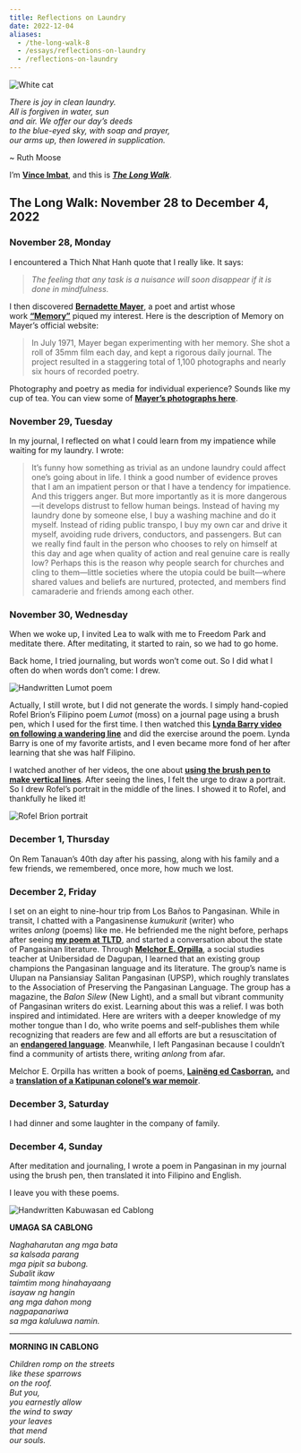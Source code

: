 ```yaml
---
title: Reflections on Laundry
date: 2022-12-04
aliases:
  - /the-long-walk-8
  - /essays/reflections-on-laundry
  - /reflections-on-laundry
---
```

![White cat](images/white-cat-bw.jpg)

*There is joy in clean laundry.  
All is forgiven in water, sun  
and air. We offer our day’s deeds  
to the blue-eyed sky, with soap and prayer,  
our arms up, then lowered in supplication.*

~ Ruth Moose

I’m **[Vince Imbat](https://vinceimbat.com/)**, and this is _**[The Long Walk](tlw)**_.

## The Long Walk: November 28 to December 4, 2022

### November 28, Monday

I encountered a Thich Nhat Hanh quote that I really like. It says:

> _The feeling that any task is a nuisance will soon disappear if it is done in mindfulness._

I then discovered **[Bernadette Mayer](https://www.bernadettemayer.com/)**, a poet and artist whose work **[“Memory”](https://www.bernadettemayer.com/memory-1)** piqued my interest. Here is the description of Memory on Mayer’s official website:

> In July 1971, Mayer began experimenting with her memory. She shot a roll of 35mm film each day, and kept a rigorous daily journal. The project resulted in a staggering total of 1,100 photographs and nearly six hours of recorded poetry.

Photography and poetry as media for individual experience? Sounds like my cup of tea. You can view some of **[Mayer’s photographs here](https://www.bernadettemayer.com/memory-gallery-1)**.

### November 29, Tuesday

In my journal, I reflected on what I could learn from my impatience while waiting for my laundry. I wrote:

> It’s funny how something as trivial as an undone laundry could affect one’s going about in life. I think a good number of evidence proves that I am an impatient person or that I have a tendency for impatience. And this triggers anger. But more importantly as it is more dangerous—it develops distrust to fellow human beings. Instead of having my laundry done by someone else, I buy a washing machine and do it myself. Instead of riding public transpo, I buy my own car and drive it myself, avoiding rude drivers, conductors, and passengers. But can we really find fault in the person who chooses to rely on himself at this day and age when quality of action and real genuine care is really low? Perhaps this is the reason why people search for churches and cling to them—little societies where the utopia could be built—where shared values and beliefs are nurtured, protected, and members find camaraderie and friends among each other.

### November 30, Wednesday

When we woke up, I invited Lea to walk with me to Freedom Park and meditate there. After meditating, it started to rain, so we had to go home.

Back home, I tried journaling, but words won’t come out. So I did what I often do when words don’t come: I drew.

![Handwritten Lumot poem](images/lumot-handwritten.jpg)

Actually, I still wrote, but I did not generate the words. I simply hand-copied Rofel Brion’s Filipino poem _Lumot_ (moss) on a journal page using a brush pen, which I used for the first time. I then watched this **[Lynda Barry video on following a wandering line](https://www.youtube.com/watch?v=gtb2M2SmeuA)** and did the exercise around the poem. Lynda Barry is one of my favorite artists, and I even became more fond of her after learning that she was half Filipino.

I watched another of her videos, the one about **[using the brush pen to make vertical lines](https://www.youtube.com/watch?v=Gdk5JTClJkE)**. After seeing the lines, I felt the urge to draw a portrait. So I drew Rofel’s portrait in the middle of the lines. I showed it to Rofel, and thankfully he liked it!

![Rofel Brion portrait](images/rofel-brion-portrait.jpg)

### December 1, Thursday

On Rem Tanauan’s 40th day after his passing, along with his family and a few friends, we remembered, once more, how much we lost.

### December 2, Friday

I set on an eight to nine-hour trip from Los Baños to Pangasinan. While in transit, I chatted with a Pangasinense _kumukurit_ (writer) who writes _anlong_ (poems) like me. He befriended me the night before, perhaps after seeing **[my poem at TLTD](https://tldtd.org/poet/vince-imbat/)**, and started a conversation about the state of Pangasinan literature. Through **[Melchor E. Orpilla](https://www.facebook.com/melchor.orpilla.1)**, a social studies teacher at Unibersidad de Dagupan, I learned that an existing group champions the Pangasinan language and its literature. The group’s name is Ulupan na Pansiansiay Salitan Pangasinan (UPSP), which roughly translates to the Association of Preserving the Pangasinan Language. The group has a magazine, the _Balon Silew_ (New Light), and a small but vibrant community of Pangasinan writers do exist. Learning about this was a relief. I was both inspired and intimidated. Here are writers with a deeper knowledge of my mother tongue than I do, who write poems and self-publishes them while recognizing that readers are few and all efforts are but a resuscitation of an **[endangered language](https://newsinfo.inquirer.net/1061225/pangasinan-as-language-on-brink-of-extinction)**. Meanwhile, I left Pangasinan because I couldn’t find a community of artists there, writing _anlong_ from afar.

Melchor E. Orpilla has written a book of poems, **[Lainëng ed Casborran](https://www.amazon.com/Laineng-Casborran-Melchor-Espeleta-Orpilla/dp/154271673X),** and a **[translation of a Katipunan colonel’s war memoir](https://www.rappler.com/life-and-style/literature/historian-finishes-translating-katipunan-colonel-war-memoirs/)**.

### December 3, Saturday

I had dinner and some laughter in the company of family.

### December 4, Sunday

After meditation and journaling, I wrote a poem in Pangasinan in my journal using the brush pen, then translated it into Filipino and English.

I leave you with these poems.

![Handwritten Kabuwasan ed Cablong](images/kabuwasan-ed-cablong.jpg)

**UMAGA SA CABLONG**

*Naghaharutan ang mga bata  
sa kalsada parang  
mga pipit sa bubong.  
Subalit ikaw  
taimtim mong hinahayaang  
isayaw ng hangin  
ang mga dahon mong  
nagpapanariwa  
sa mga kaluluwa namin.*

***

**MORNING IN CABLONG**

*Children romp on the streets  
like these sparrows  
on the roof.  
But you,  
you earnestly allow  
the wind to sway  
your leaves  
that mend  
our souls.*